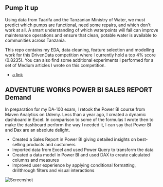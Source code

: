 ## Pump it up

Using data from Taarifa and the Tanzanian Ministry of Water, we must predict which pumps are functional, need some repairs, and which don't work at all.
A smart understanding of which waterpoints will fail can improve maintenance operations and ensure that clean, potable water is available to communities across Tanzania.

This repo contains my EDA, data cleaning, feature selection and modelling work for this DrivenData competition where I currently hold a top 4% score (0.8235). You can also find some additional experiments I performed for a set of Medium articles I wrote on this competition.

- [a link](https://github.com/BrendaLoznik/waterpumps/blob/main/1.%20EDA.ipynb)

## ADVENTURE WORKS POWER BI SALES REPORT Demand

In preparation for my DA-100 exam, I retook the Power BI course from Maven Analytics on Udemy. Less than a year ago, I created a dynamic dashboard in Excel. In comparison to some of the formulas I wrote then to make the dashboard perform the way I needed it, I can say that Power BI and Dax are an absolute delight. 



  - Created a Sales Report in Power BI giving detailed insights on best-selling products and customers
  - Imported data from Excel and used Power Query to transform the data
  - Created a data model in Power BI and used DAX to create calculated columns and measures
  - Improved user experience by applying conditional formatting, drillthrough filters and visual interactions


![Screenshot](execsum.png)

